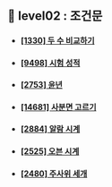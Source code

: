 ## 💈 level02 : 조건문

- #### [[1330] 두 수 비교하기](https://www.acmicpc.net/problem/1330)
- #### [[9498] 시험 성적](https://www.acmicpc.net/problem/9498)
- #### [[2753] 윤년](https://www.acmicpc.net/problem/2753)
- #### [[14681] 사분면 고르기](https://www.acmicpc.net/problem/14681)
- #### [[2884] 알람 시계](https://www.acmicpc.net/problem/2884)
- #### [[2525] 오븐 시계](https://www.acmicpc.net/problem/2525)
- #### [[2480] 주사위 세개](https://www.acmicpc.net/problem/2480)